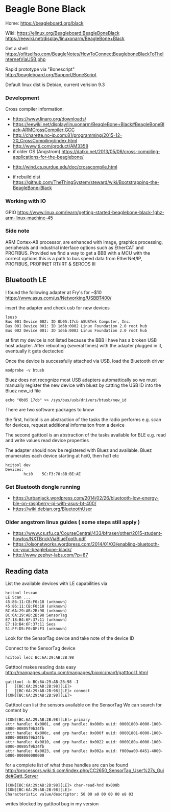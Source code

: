 

# Beagle Bone Black

Home: https://beagleboard.org/black

Wiki: https://elinux.org/Beagleboard:BeagleBoneBlack
https://eewiki.net/display/linuxonarm/BeagleBone+Black

Get a shell https://ofitselfso.com/BeagleNotes/HowToConnectBeagleboneBlackToTheInternetViaUSB.php

Rapid prototype via "Bonescript"
http://beagleboard.org/Support/BoneScript

Default linux dist is Debian, current verision 9.3

### Development

Cross compiler information:
* https://www.linaro.org/downloads/ 
* https://eewiki.net/display/linuxonarm/BeagleBone+Black#BeagleBoneBlack-ARMCrossCompiler:GCC
* http://charette.no-ip.com:81/programming/2015-12-20_CrossCompiling/index.html
* http://www.ti.com/product/AM3358
* if older OS (Angstrom) https://datko.net/2013/05/06/cross-compiling-applications-for-the-beaglebone/
+ http://wind.cs.purdue.edu/doc/crosscompile.html
* if rebuild dist https://github.com/TheThingSystem/steward/wiki/Bootstrapping-the-BeagleBone-Black

### Working with IO
GPIO https://www.linux.com/learn/getting-started-beaglebone-black-1ghz-arm-linux-machine-45

### Side note 
ARM Cortex-A8 processor, are enhanced with image, graphics processing, peripherals and industrial interface options such as EtherCAT and PROFIBUS. Provided we find a way to get a BBB with a MCU with the correct options this is a path to bus speed data from EtherNet/IP, PROFIBUS, PROFINET RT/IRT & SERCOS III 


## Bluetooth LE 

I found the following adapter at Fry's for ~$10 https://www.asus.com/us/Networking/USBBT400/

insert the adapter and check usb for new devices

```
lsusb
Bus 001 Device 002: ID 0b05:17cb ASUSTek Computer, Inc.
Bus 001 Device 001: ID 1d6b:0002 Linux Foundation 2.0 root hub
Bus 002 Device 001: ID 1d6b:0002 Linux Foundation 2.0 root hub
```

at first my device is not listed because the BBB i have has a broken USB host adapter.
After rebooting (several  times) with the adapter plugged in it, eventually it gets dectected 

Once the device is successfully attached via USB, load the Bluetooth driver 
```
modprobe -v btusb
```

Bluez does not recognize most USB adapters automattically so we must manually register the new device with bluez by catting the USB ID into the Bluez new_id file
```     
echo "0b05 17cb" >> /sys/bus/usb/drivers/btusb/new_id
```

There are two software packages to know 

the first, hcitool is an abstraction of the tasks the radio performs 
e.g. scan for devices, request additional informaiton from a device 

The second gatttool is an abstraction of the tasks available for BLE
e.g. read and write values read device properties 

The adapter should now be registered with Bluez and available.  Bluez enumerates each device starting at hci0, then hci1 etc
```
hcitool dev
Devices:
        hci0    5C:F3:70:8B:BE:AE
```

### Get Bluetooth dongle running
* https://urbanjack.wordpress.com/2014/02/26/bluetooth-low-energy-ble-on-raspberry-pi-with-asus-bt-400/
* https://wiki.debian.org/BluetoothUser

### Older angstrom linux guides ( some steps still apply )
* https://www.cs.sfu.ca/CourseCentral/433/bfraser/other/2015-student-howtos/NXTBrickViaBlueTooth.pdf
* https://olsonetworks.wordpress.com/2014/01/03/enabling-bluetooth-on-your-beaglebone-black/
* http://www.zephyr-labs.com/?p=87

## Reading data 

List the available devices with LE capabilities via
```
hcitool lescan
LE Scan ...
45:86:11:CB:F0:18 (unknown)
45:86:11:CB:F0:18 (unknown)
BC:6A:29:AB:2B:98 (unknown)
BC:6A:29:AB:2B:98 SensorTag
E7:18:B4:6F:37:11 (unknown)
E7:18:B4:6F:37:11 Seos
51:FF:D5:F0:DF:F3 (unknown)
```
Look for the SensorTag device and take note of the device ID 

Connect to the SensorTag device 
```
hcitool lecc BC:6A:29:AB:2B:98
```
Gatttool makes reading data easy
http://manpages.ubuntu.com/manpages/bionic/man1/gatttool.1.html

```
gatttool -b BC:6A:29:AB:2B:98 -I
[   ][BC:6A:29:AB:2B:98][LE]>
[   ][BC:6A:29:AB:2B:98][LE]> connect
[CON][BC:6A:29:AB:2B:98][LE]>
```

Gatttool can list the sensors available on the SensorTag 
We can search for content by
```
[CON][BC:6A:29:AB:2B:98][LE]> primary
attr handle: 0x0001, end grp handle: 0x000b uuid: 00001800-0000-1000-8000-00805f9b34fb
attr handle: 0x000c, end grp handle: 0x000f uuid: 00001801-0000-1000-8000-00805f9b34fb
attr handle: 0x0010, end grp handle: 0x0022 uuid: 0000180a-0000-1000-8000-00805f9b34fb
attr handle: 0x0023, end grp handle: 0x002a uuid: f000aa00-0451-4000-b000-000000000000
```

for a complete list of what these handles are can be found 
http://processors.wiki.ti.com/index.php/CC2650_SensorTag_User%27s_Guide#Gatt_Server

```
[CON][BC:6A:29:AB:2B:98][LE]> char-read-hnd 0x000b
[CON][BC:6A:29:AB:2B:98][LE]>
Characteristic value/descriptor: 50 00 a0 00 00 00 e8 03
```
writes blocked by gatttool bug in my version 

